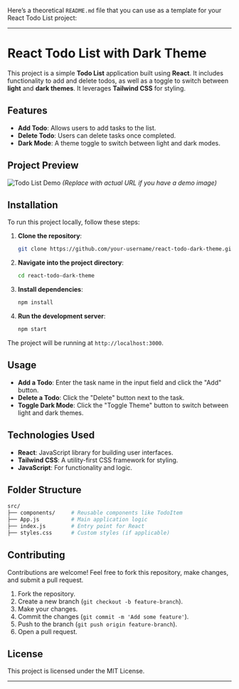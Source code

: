 Here’s a theoretical `README.md` file that you can use as a template for your React Todo List project:

---

# React Todo List with Dark Theme

This project is a simple **Todo List** application built using **React**. It includes functionality to add and delete todos, as well as a toggle to switch between **light** and **dark themes**. It leverages **Tailwind CSS** for styling.

## Features
- **Add Todo**: Allows users to add tasks to the list.
- **Delete Todo**: Users can delete tasks once completed.
- **Dark Mode**: A theme toggle to switch between light and dark modes.

## Project Preview
![Todo List Demo](![react-tailwind-todo](https://github.com/user-attachments/assets/57adada1-c3fd-4f6b-b126-82cdd17615aa)
) _(Replace with actual URL if you have a demo image)_

## Installation

To run this project locally, follow these steps:

1. **Clone the repository**:
   ```bash
   git clone https://github.com/your-username/react-todo-dark-theme.git
   ```

2. **Navigate into the project directory**:
   ```bash
   cd react-todo-dark-theme
   ```

3. **Install dependencies**:
   ```bash
   npm install
   ```

4. **Run the development server**:
   ```bash
   npm start
   ```

The project will be running at `http://localhost:3000`.

## Usage

- **Add a Todo**: Enter the task name in the input field and click the "Add" button.
- **Delete a Todo**: Click the "Delete" button next to the task.
- **Toggle Dark Mode**: Click the "Toggle Theme" button to switch between light and dark themes.

## Technologies Used
- **React**: JavaScript library for building user interfaces.
- **Tailwind CSS**: A utility-first CSS framework for styling.
- **JavaScript**: For functionality and logic.

## Folder Structure
```bash
src/
├── components/     # Reusable components like TodoItem
├── App.js          # Main application logic
├── index.js        # Entry point for React
├── styles.css      # Custom styles (if applicable)
```

## Contributing
Contributions are welcome! Feel free to fork this repository, make changes, and submit a pull request.

1. Fork the repository.
2. Create a new branch (`git checkout -b feature-branch`).
3. Make your changes.
4. Commit the changes (`git commit -m 'Add some feature'`).
5. Push to the branch (`git push origin feature-branch`).
6. Open a pull request.

## License
This project is licensed under the MIT License.

---
